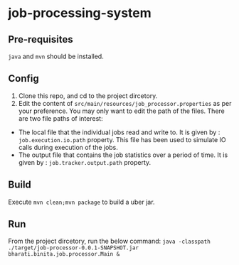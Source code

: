 # job-processing-system

## Pre-requisites
`java`  and `mvn` should be installed.


## Config
1. Clone this repo, and cd to the project dircetory.
2. Edit the content of `src/main/resources/job_processor.properties` as per your preference. You may only want to edit the path of the files. 
There are two file paths of interest: 
* The local file that the individual jobs read and write to. It is given by : `job.execution.io.path` property. 
This file has been used to simulate IO calls during execution of the jobs.
* The output file that contains the job statistics over a period of time. It is given by : `job.tracker.output.path` property.

## Build
Execute `mvn clean;mvn package` to build a uber jar.

## Run
From the project dircetory, run the below command:
`java -classpath ./target/job-processor-0.0.1-SNAPSHOT.jar bharati.binita.job.processor.Main &`

